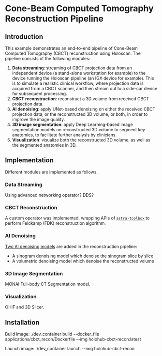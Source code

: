 # Cone-Beam Computed Tomography Reconstruction Pipeline

## Introduction

This example demonstrates an end-to-end pipeline of Cone-Beam Computed
Tomography (CBCT) reconstruction using Holoscan. The pipeline consists
of the following modules:
1. **Data streaming**: streaming of CBCT projection data from an
   independent device (a stand-alone workstation for example) to the
   device running the Holoscan pipeline (an IGX device for
   example). This is to simulate a realistic clinical workflow, where
   projection data is acquired from a CBCT scanner, and then stream
   out to a side-car device for subsequent processing.
2. **CBCT reconstruction**: reconstruct a 3D volume from received CBCT
   projection data.
3. **AI denoising**: apply UNet-based denoising on either the received
   CBCT projection data, or the reconstructed 3D volume, or both, in
   order to improve the image quality.
4. **3D image segmentation**: apply Deep Learning-based image segmentation
   models on reconstructed 3D volume to segment key anatomies, to
   facilitate further analysis by clinicians.
5. **Visualization**: visualize both the reconstructed 3D volume, as
   well as the segmented anatomies in 3D.

## Implementation

Different modules are implemented as follows.

### Data Streaming

Using advanced networking operator? DDS?

### CBCT Reconstruction

A custom operator was implemented, wrapping APIs of
[`astra-toolbox`](https://astra-toolbox.com/) to perform Feldkamp (FDK)
reconstruction algorithm.

### AI Denoising

[Two AI denoising
models](https://github.com/brudfors/monai-dl-cbct/tree/main) are added
in the reconstruction pipeline:
- A sinogram denoising model which denoise the sinogram slice by slice
- A volumetric denoising model which denoise the reconstructed volume

### 3D Image Segmentation

MONAI Full-body CT Segmentation model.

### Visualization

OHIF and 3D Slicer.


## Installation

Build image:
./dev_container build --docker_file applications/cbct_recon/Dockerfile --img holohub-cbct-recon:latest

Launch image:
./dev_container launch --img holohub-cbct-recon
